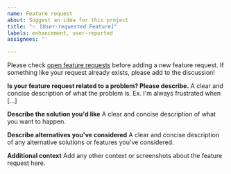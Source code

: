 ```yaml
---
name: Feature request
about: Suggest an idea for this project
title: "✨ [User-requested Feature]"
labels: enhancement, user-reported
assignees: ''

---
```


Please check [open feature requests](https://github.com/ChildMindInstitute/MindLogger-bug-reports/labels/enhancement) before adding a new feature request. If something like your request already exists, please add to the discussion!

**Is your feature request related to a problem? Please describe.**
A clear and concise description of what the problem is. Ex. I'm always frustrated when [...]

**Describe the solution you'd like**
A clear and concise description of what you want to happen.

**Describe alternatives you've considered**
A clear and concise description of any alternative solutions or features you've considered.

**Additional context**
Add any other context or screenshots about the feature request here.
